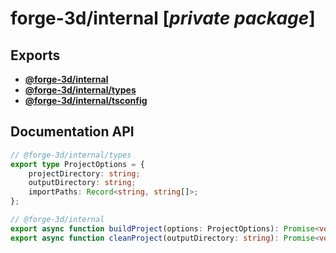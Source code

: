 # forge-3d/internal [*private package*]

## Exports

- [**@forge-3d/internal**](./index.js)
- [**@forge-3d/internal/types**](./src/types.d.ts)
- [**@forge-3d/internal/tsconfig**](./tsconfig.base.json)

## Documentation API

```ts
// @forge-3d/internal/types
export type ProjectOptions = {
    projectDirectory: string;
    outputDirectory: string;
    importPaths: Record<string, string[]>;
};

// @forge-3d/internal
export async function buildProject(options: ProjectOptions): Promise<void>;
export async function cleanProject(outputDirectory: string): Promise<void>;
```
